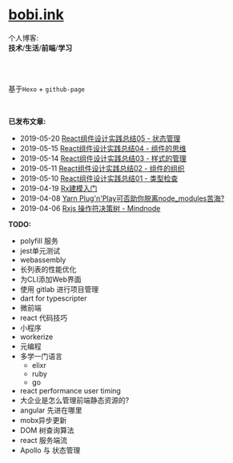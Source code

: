# [bobi.ink](https://bobi.ink)

个人博客: <br/>
**技术**/**生活**/**前端**/**学习**

<br/>
<br/>

基于`Hexo` + `github-page`

<br/>

**已发布文章:**

- 2019-05-20 [React组件设计实践总结05 - 状态管理](https://bobi.ink/2019/05/20/react-component-design-05/)
- 2019-05-15 [React组件设计实践总结04 - 组件的思维](https://bobi.ink/2019/05/15/react-component-design-04/)
- 2019-05-14 [React组件设计实践总结03 - 样式的管理](https://bobi.ink/2019/05/14/react-component-design-03/)
- 2019-05-11 [React组件设计实践总结02 - 组件的组织](https://bobi.ink/2019/05/11/react-component-design-02/)
- 2019-05-10 [React组件设计实践总结01 - 类型检查](https://bobi.ink/2019/05/10/react-component-design-01/)
- 2019-04-19 [Rx建模入门](https://bobi.ink/2019/04/19/rxjs-by-example/)
- 2019-04-08 [Yarn Plug'n'Play可否助你脱离node_modules苦海?](https://bobi.ink/2019/04/08/plug-n-play/)
- 2019-04-06 [Rxjs 操作符决策树 - Mindnode](https://bobi.ink/2019/04/06/rx-operations/)

**TODO:**

- polyfill 服务
- jest单元测试
- webassembly
- 长列表的性能优化
- 为CLI添加Web界面
- 使用 gitlab 进行项目管理
- dart for typescripter
- 微前端
- react 代码技巧
- 小程序
- workerize
- 元编程
- 多学一门语言
  - elixr
  - ruby
  - go
- react performance user timing
- 大企业是怎么管理前端静态资源的?
- angular 先进在哪里
- mobx异步更新
- DOM 树查询算法
- react 服务端流
- Apollo 与 状态管理
